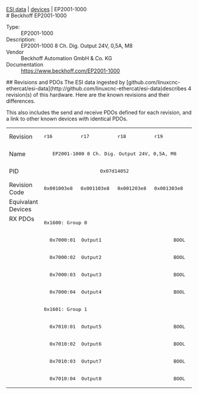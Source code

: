 <div class="nav"><a href="/esi-data">ESI data</a> | <a href="/esi-data/devices">devices</a> | EP2001-1000</div>
#  Beckhoff EP2001-1000

<dl>
  <dt>Type:</dt><dd>EP2001-1000</dd>
  <dt>Description:</dt><dd>EP2001-1000 8 Ch. Dig. Output 24V, 0,5A, M8</dd>
  <dt>Vendor</dt><dd>Beckhoff Automation GmbH & Co. KG</dd>
  <dt>Documentation</dt><dd><a href="https://www.beckhoff.com/EP2001-1000">https://www.beckhoff.com/EP2001-1000</a></dd>
</dl>
## Revisions and PDOs
The ESI data ingested by [github.com/linuxcnc-ethercat/esi-data](http://github.com/linuxcnc-ethercat/esi-data)describes 4 revision(s) of this hardware.  Here are the known revisions and their differences.

This also includes the send and receive PDOs defined for each revision, and a link to other known devices with identical PDOs.

<table>
<tr >
<td class="first">Revision</td>
<td ><pre>r16</pre></td>
<td ><pre>r17</pre></td>
<td ><pre>r18</pre></td>
<td ><pre>r19</pre></td>
</tr>
<tr >
<td class="first">Name</td>
<td  colspan=4 align="center"><pre>EP2001-1000 8 Ch. Dig. Output 24V, 0,5A, M8</pre></td>
</tr>
<tr >
<td class="first">PID</td>
<td  colspan=4 align="center"><pre>0x07d14052</pre></td>
</tr>
<tr >
<td class="first">Revision Code</td>
<td ><pre>0x001003e8</pre></td>
<td ><pre>0x001103e8</pre></td>
<td ><pre>0x001203e8</pre></td>
<td ><pre>0x001303e8</pre></td>
</tr>
<tr >
<td class="first">Equivalant Devices</td>
<td  colspan=4 align="center"></td>
</tr>
<tr class="rxpdo pdosection">
<td class="first" rowspan=10 valign=top>RX PDOs</td>
<td colspan=4 align="left"><pre>0x1600: Group 0</pre></td>
<td></td>
</tr>
<tr class="rxpdo">
<td  colspan=4 align="left"><pre>  0x7000:01  Output1                         BOOL</pre></td>
</tr>
<tr class="rxpdo">
<td  colspan=4 align="left"><pre>  0x7000:02  Output2                         BOOL</pre></td>
</tr>
<tr class="rxpdo">
<td  colspan=4 align="left"><pre>  0x7000:03  Output3                         BOOL</pre></td>
</tr>
<tr class="rxpdo">
<td  colspan=4 align="left"><pre>  0x7000:04  Output4                         BOOL</pre></td>
</tr>
<tr class="rxpdo pdosection">
<td  colspan=4 align="left"><pre>0x1601: Group 1</pre></td>
</tr>
<tr class="rxpdo">
<td  colspan=4 align="left"><pre>  0x7010:01  Output5                         BOOL</pre></td>
</tr>
<tr class="rxpdo">
<td  colspan=4 align="left"><pre>  0x7010:02  Output6                         BOOL</pre></td>
</tr>
<tr class="rxpdo">
<td  colspan=4 align="left"><pre>  0x7010:03  Output7                         BOOL</pre></td>
</tr>
<tr class="rxpdo">
<td  colspan=4 align="left"><pre>  0x7010:04  Output8                         BOOL</pre></td>
</tr>
</table>
